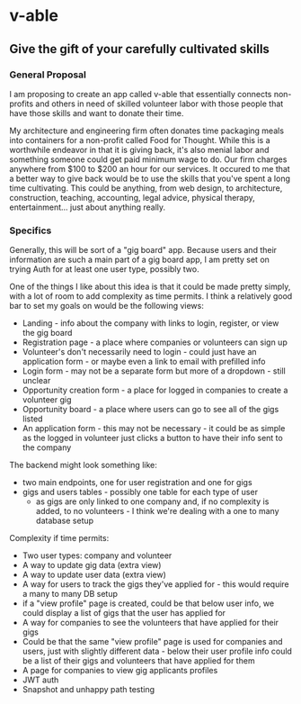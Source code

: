 # v-able

## Give the gift of your carefully cultivated skills

### General Proposal

I am proposing to create an app called v-able that essentially connects non-profits and others in need of skilled volunteer labor with those people that have those skills and want to donate their time. 

My architecture and engineering firm often donates time packaging meals into containers for a non-profit called Food for Thought. While this is a worthwhile endeavor in that it is giving back, it's also menial labor and something someone could get paid minimum wage to do. Our firm charges anywhere from $100 to $200 an hour for our services. 
It occured to me that a better way to give back would be to use the skills that you've spent a long time cultivating. This could be anything, from web design, to architecture, construction, teaching, accounting, legal advice, physical therapy, entertainment... just about anything really.

### Specifics

Generally, this will be sort of a "gig board" app. Because users and their information are such a main part of a gig board app, I am pretty set on trying Auth for at least one user type, possibly two.

One of the things I like about this idea is that it could be made pretty simply, with a lot of room to add complexity as time permits. I think a relatively good bar to set my goals on would be the following views:

* Landing - info about the company with links to login, register, or view the gig board
* Registration page - a place where companies or volunteers can sign up
 * Volunteer's don't necessarily need to login - could just have an application form - or maybe even a link to email with prefilled info
* Login form - may not be a separate form but more of a dropdown - still unclear
* Opportunity creation form - a place for logged in companies to create a volunteer gig
* Opportunity board - a place where users can go to see all of the gigs listed
* An application form - this may not be necessary - it could be as simple as the logged in volunteer just clicks a button to have their info sent to the company

The backend might look something like:
* two main endpoints, one for user registration and one for gigs
* gigs and users tables - possibly one table for each type of user
  * as gigs are only linked to one company and, if no complexity is added, to no volunteers - I think we're dealing with a one to many database setup
  
Complexity if time permits:
* Two user types: company and volunteer
* A way to update gig data (extra view)
* A way to update user data (extra view)
* A way for users to track the gigs they've applied for - this would require a many to many DB setup
 * if a "view profile" page is created, could be that below user info, we could display a list of gigs that the user has applied for
* A way for companies to see the volunteers that have applied for their gigs 
 * Could be that the same "view profile" page is used for companies and users, just with slightly different data - below their user profile info could be a list of their gigs and volunteers that have applied for them
* A page for companies to view gig applicants profiles
* JWT auth
* Snapshot and unhappy path testing